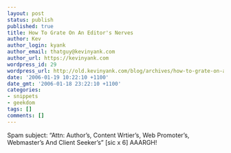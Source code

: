 ```yaml
---
layout: post
status: publish
published: true
title: How To Grate On An Editor's Nerves
author: Kev
author_login: kyank
author_email: thatguy@kevinyank.com
author_url: https://kevinyank.com
wordpress_id: 29
wordpress_url: http://old.kevinyank.com/blog/archives/how-to-grate-on-an-editors-nerves/
date: '2006-01-19 10:22:10 +1100'
date_gmt: '2006-01-18 23:22:10 +1100'
categories:
- snippets
- geekdom
tags: []
comments: []
---
```

<p>Spam subject: “Attn: Author’s, Content Wrtier’s, Web Promoter’s, Webmaster’s And Client Seeker’s” [sic x 6] AAARGH!</p>
